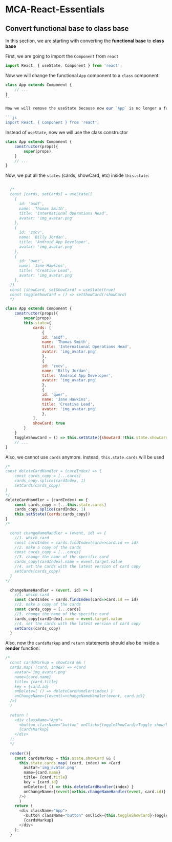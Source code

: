 # MCA-React-Essentials

## Convert functional base to class base

In this section, we are starting with converting the **functional base** to **class base**

First, we are going to import the `Component` from `react`

```js
import React, { useState, Component } from 'react';
```

Now we will change the functional `App` component to a `class` component:

```js
class App extends Component {
    // ...
}
``

Now we will remove the useState because now our `App` is no longer a functional component

```js
import React, { Component } from 'react';
```

Instead of `useState`, now we will use the class constructor

```js
class App extends Component {
    constructor(props){
        super(props)
    }
    // ...
}
```

Now, we put all the `states` (cards, showCard, etc) inside `this.state`:

```js

  /*
  const [cards, setCards] = useState([
    {
      id: 'asdf',
      name: 'Thomas Smith',
      title: 'International Operations Head',
      avatar: 'img_avatar.png'
    },
    {
      id: 'zxcv',
      name: 'Billy Jordan',
      title: 'Android App Developer',
      avatar: 'img_avatar.png'
    },
    {
      id: 'qwer',
      name: 'Jane Hawkins',
      title: 'Creative Lead',
      avatar: 'img_avatar.png'
    },
  ])
  const [showCard, setShowCard] = useState(true)
  const toggleShowCard = () => setShowCard(!showCard)
  */

class App extends Component {
    constructor(props){
        super(props)
        this.state={
            cards: [
                {
                id: 'asdf',
                name: 'Thomas Smith',
                title: 'International Operations Head',
                avatar: 'img_avatar.png'
                },
                {
                id: 'zxcv',
                name: 'Billy Jordan',
                title: 'Android App Developer',
                avatar: 'img_avatar.png'
                },
                {
                id: 'qwer',
                name: 'Jane Hawkins',
                title: 'Creative Lead',
                avatar: 'img_avatar.png'
                },
            ],
            showCard: true
        }
    }
    toggleShowCard = () => this.setState({showCard:!this.state.showCard})
    // ...
}
```

Also, we cannot use `cards` anymore. instead, `this.state.cards` will be used

```js
/*
const deleteCardHandler = (cardIndex) => {
    const cards_copy = [...cards]
    cards_copy.splice(cardIndex, 1)
    setCards(cards_copy)
}
*/
deleteCardHandler = (cardIndex) => {
    const cards_copy = [...this.state.cards]
    cards_copy.splice(cardIndex, 1)
    this.setState({cards:cards_copy})
}
/*

  const changeNameHandler = (event, id) => {
    //1. which card
    const cardIndex = cards.findIndex(card=>card.id == id)
    //2. make a copy of the cards
    const cards_copy = [...cards]
    //3. change the name of the specific card
    cards_copy[cardIndex].name = event.target.value
    //4. set the cards with the latest version of card copy
    setCards(cards_copy)
  }
*/

  changeNameHandler = (event, id) => {
    //1. which card
    const cardIndex = cards.findIndex(card=>card.id == id)
    //2. make a copy of the cards
    const cards_copy = [...cards]
    //3. change the name of the specific card
    cards_copy[cardIndex].name = event.target.value
    //4. set the cards with the latest version of card copy
    setCards(cards_copy)
  }
```

Also, now the `cardsMarkup` and `return` statements should also be inside a **render** function:

```js
/*
  const cardsMarkup = showCard && (
  cards.map( (card, index) => <Card
    avatar='img_avatar.png'
    name={card.name}
    title= {card.title}
    key = {card.id}
    onDelete={ () => deleteCardHandler(index) }
    onChangeName={(event)=>changeNameHandler(event, card.id)}
  />)
  )
  
  return (
    <div className="App">
      <button className="button" onClick={toggleShowCard}>Toggle show/hide</button>
      {cardsMarkup}
    </div>
  );
  */
 
  render(){
    const cardsMarkup = this.state.showCard && (
      this.state.cards.map( (card, index) => <Card
        avatar='img_avatar.png'
        name={card.name}
        title= {card.title}
        key = {card.id}
        onDelete={ () => this.deleteCardHandler(index) }
        onChangeName={(event)=>this.changeNameHandler(event, card.id)}
      />)
      )
    return (
      <div className="App">
        <button className="button" onClick={this.toggleShowCard}>Toggle show/hide</button>
        {cardsMarkup}
      </div>
    );
  }
```
